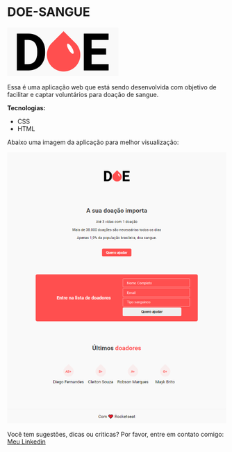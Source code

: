 # DOE-SANGUE

![](logo.png)

Essa é uma aplicação web que está sendo desenvolvida com objetivo de facilitar e captar voluntários para doação de sangue.

**Tecnologias:**
* CSS
* HTML

Abaixo uma imagem da aplicação para melhor visualização:

![](doe-sangue.PNG)

Você tem sugestões, dicas ou criticas? Por favor, entre em contato comigo:
 [Meu Linkedin](https://www.linkedin.com/in/lucas-fraz%C3%A3o/)
